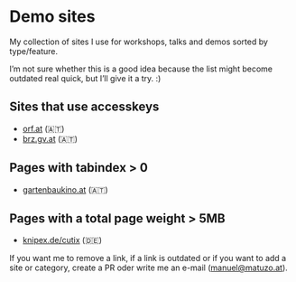 # Demo sites

My collection of sites I use for workshops, talks and demos sorted by type/feature.

I’m not sure whether this is a good idea because the list might become outdated real quick, but I’ll give it a try. :)

## Sites that use accesskeys

* [orf.at](https://orf.at) (🇦🇹)
* [brz.gv.at](https://www.brz.gv.at) (🇦🇹)

## Pages with tabindex > 0

* [gartenbaukino.at](https://www.gartenbaukino.at/) (🇦🇹)

## Pages with a total page weight > 5MB

* [knipex.de/cutix](https://www.knipex.de/cutix) (🇩🇪)


If you want me to remove a link, if a link is outdated or if you want to add a site or category, create a PR oder write me an e-mail (manuel@matuzo.at).